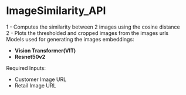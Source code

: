 # ImageSimilarity_API
1 - Computes the similarity between 2 images using the cosine distance </br>
2 - Plots the thresholded and cropped images from the images urls </br>
Models used for generating the images embeddings: </br>
- <b>Vision Transformer(VIT)</b> 
- <b>Resnet50v2</b> 

Required Inputs: </br>
- Customer Image URL
- Retail Image URL

